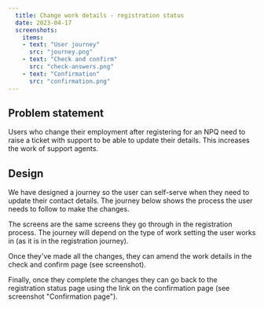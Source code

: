 ```yaml
---
  title: Change work details - registration status
  date: 2023-04-17
  screenshots:
    items:
    - text: "User journey"
      src: "journey.png"
    - text: "Check and confirm"
      src: "check-answers.png"
    - text: "Confirmation"
      src: "confirmation.png"
---
```


## Problem statement

Users who change their employment after registering for an NPQ need to raise a ticket with support to be able to update their details. This increases the work of support agents.

## Design

We have designed a journey so the user can self-serve when they need to update their contact details. The journey below shows the process the user needs to follow to make the changes.

The screens are the same screens they go through in the registration process. The journey will depend on the type of work setting the user works in (as it is in the registration journey).

Once they've made all the changes, they can amend the work details in the check and confirm page (see screenshot).

Finally, once they complete the changes they can go back to the registration status page using the link on the confirmation page (see screenshot "Confirmation page").
